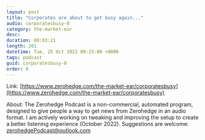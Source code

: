```yaml
---
layout: post
title: "Corporates are about to get busy again..."
audio: corporatesbusy-0
category: the-market-ear
desc: 
duration: 00:03:21
length: 201
datetime: Tue, 25 Oct 2022 08:25:00 +0000
tags: podcast
guid: corporatesbusy-0
order: 0
---
```



Link: [https://www.zerohedge.com/the-market-ear/corporatesbusy](https://www.zerohedge.com/the-market-ear/corporatesbusy)

About: The Zerohedge Podcast is a non-commercial, automated program, designed to give people a way to get news from Zerohedge in an audio format.  I am actively working on tweaking and improving the setup to create a better listening experience (October 2022).  Suggestions are welcome: [zerohedgePodcast@outlook.com](mailto:zerohedgePodcast@outlook.com)